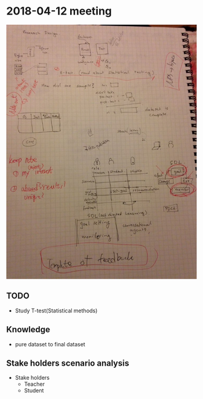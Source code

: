 # 2018-04-12 meeting

![](./images/2018_04_12.jpeg)

## TODO

- Study T-test(Statistical methods)

## Knowledge

- pure dataset to final dataset

## Stake holders scenario analysis

- Stake holders
  - Teacher
  - Student
